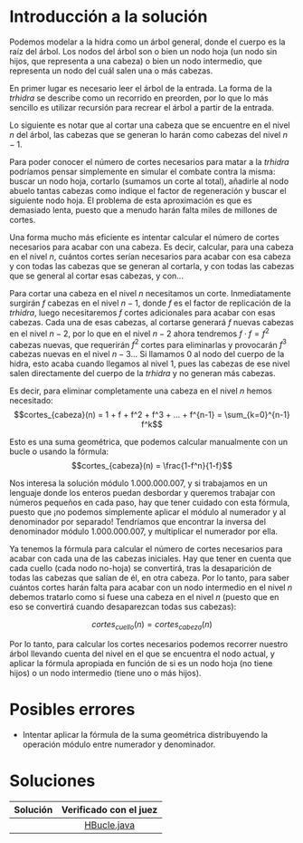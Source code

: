 # Introducción a la solución
Podemos modelar a la hidra como un árbol general, donde el cuerpo es la raíz
del árbol. Los nodos del árbol son o bien un nodo hoja (un nodo sin hijos, que
representa a una cabeza) o bien un nodo intermedio, que representa un nodo del
cuál salen una o más cabezas.

En primer lugar es necesario leer el árbol de la entrada. La forma de la
*trhidra* se describe como un recorrido en preorden, por lo que lo más sencillo
es utilizar recursión para recrear el árbol a partir de la entrada.

Lo siguiente es notar que al cortar una cabeza que se encuentre en el nivel $n$
del árbol, las cabezas que se generan lo harán como cabezas del nivel $n-1$.

Para poder conocer el número de cortes necesarios para matar a la *trhidra*
podríamos pensar simplemente en simular el combate contra la misma: buscar un
nodo hoja, cortarlo (sumamos un corte al total), añadirle al nodo abuelo tantas
cabezas como indique el factor de regeneración y buscar el siguiente nodo hoja.
El problema de esta aproximación es que es demasiado lenta, puesto que a menudo
harán falta miles de millones de cortes.

Una forma mucho más eficiente es intentar calcular el número de cortes
necesarios para acabar con una cabeza. Es decir, calcular, para una cabeza en
el nivel $n$, cuántos cortes serían necesarios para acabar con esa cabeza y con
todas las cabezas que se generan al cortarla, y con todas las cabezas que se
general al cortar esas cabezas, y con...

Para cortar una cabeza en el nivel $n$ necesitamos un corte. Inmediatamente
surgirán $f$ cabezas en el nivel $n-1$, donde $f$ es el factor de replicación
de la *trhidra*, luego necesitaremos $f$ cortes adicionales para acabar con
esas cabezas. Cada una de esas cabezas, al cortarse generará $f$ nuevas cabezas
en el nivel $n-2$, por lo que en el nivel $n-2$ ahora tendremos $f \cdot f =
f^2$ cabezas nuevas, que requerirán $f^2$ cortes para eliminarlas y provocarán
$f^3$ cabezas nuevas en el nivel $n-3$... Si llamamos $0$ al nodo del cuerpo de
la hidra, esto acaba cuando llegamos al nivel $1$, pues las cabezas de ese
nivel salen directamente del cuerpo de la *trhidra* y no generan más cabezas.

Es decir, para eliminar completamente una cabeza en el nivel $n$ hemos necesitado:
$$cortes_{cabeza}(n) = 1 + f + f^2 + f^3 + ... + f^{n-1} = \sum_{k=0}^{n-1} f^k$$

Esto es una suma geométrica, que podemos calcular manualmente con un bucle o usando la fórmula:
$$cortes_{cabeza}(n) = \frac{1-f^n}{1-f}$$

Nos interesa la solución módulo $1.000.000.007$, y si trabajamos en un lenguaje
donde los enteros puedan desbordar y queremos trabajar con números pequeños en
cada paso, hay que tener cuidado con esta fórmula, puesto que ¡no podemos
simplemente aplicar el módulo al numerador y al denominador por separado!
Tendríamos que encontrar la inversa del denominador módulo $1.000.000.007$, y
multiplicar el numerador por ella.

Ya tenemos la fórmula para calcular el número de cortes necesarios para acabar
con cada una de las cabezas iniciales. Hay que tener en cuenta que cada cuello
(cada nodo no-hoja) se convertirá, tras la desaparición de todas las cabezas
que salían de él, en otra cabeza. Por lo tanto, para saber cuántos cortes harán
falta para acabar con un nodo intermedio en el nivel $n$ debemos tratarlo como
si fuese una cabeza en el nivel $n$ (puesto que en eso se convertirá cuando
desaparezcan todas sus cabezas):

$$cortes_{cuello}(n) = cortes_{cabeza}(n)$$

Por lo tanto, para calcular los cortes necesarios podemos recorrer nuestro
árbol llevando cuenta del nivel en el que se encuentra el nodo actual, y
aplicar la fórmula apropiada en función de si es un nodo hoja (no tiene hijos)
o un nodo intermedio (tiene uno o más hijos).

# Posibles errores
- Intentar aplicar la fórmula de la suma geométrica distribuyendo la operación
  módulo entre numerador y denominador.

# Soluciones

| Solución | Verificado con el juez |
| :------: | :--------------------: |
| | [HBucle.java](src/HBucle.java)| :white_check_mark: |
